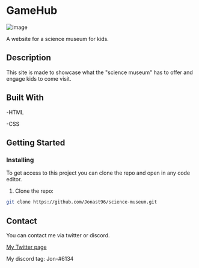 # GameHub

![image](https://musing-sammet-7f9394.netlify.app/images/open-science-735787.png)

A website for a science museum for kids.

## Description

This site is made to showcase what the "science museum" has to offer and engage kids to come visit. 


## Built With

-HTML

-CSS


## Getting Started

### Installing

To get access to this project you can clone the repo and open in any code editor.


1. Clone the repo:

```bash
git clone https://github.com/Jonast96/science-museum.git
```



## Contact

You can contact me via twitter or discord.

[My Twitter page](https://twitter.com/KozHD)

My discord tag: Jon-#6134
